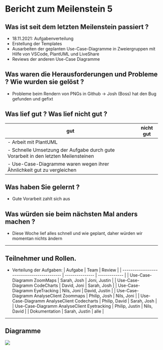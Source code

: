 # Bericht zum Meilenstein 5


## Was ist seit dem letzten Meilenstein passiert ?
- 18.11.2021: Aufgabenverteilung
- Erstellung der Templates
- Ausarbeiten der geplanten Use-Case-Diagramme in Zweiergruppen mit Hilfe von VSCode, PlantUML und LiveShare
- Reviews der anderen Use-Case Diagramme

## Was waren die Herausforderungen und Probleme ? Wie wurden sie gelöst ?
- Probleme beim Rendern von PNGs in Github -> Josh (Boss) hat den Bug gefunden und gefixt



## Was lief gut ? Was lief nicht gut ?
| gut | nicht gut |
| --- | --------- |
|- Arbeit mit PlantUML     |           |
|- Schnelle Umsetzung der Aufgabe durch gute Vorarbeit in den letzten Meilensteinen||
|- Use-Case-Diagramme waren wegen ihrer Ähnlichkeit gut zu vergleichen||

## Was haben Sie gelernt ?
- Gute Vorarbeit zahlt sich aus


## Was würden sie beim nächsten Mal anders machen ?
- Diese Woche lief alles schnell und wie geplant, daher würden wir momentan nichts ändern

---
## Teilnehmer und Rollen.

- Verteilung der Aufgaben:
    | Aufgabe                                     | Team            | Review        |
    | ------------------------------------------- | --------------- | ------------- |
    | Use-Case-Diagramm ZoomMaps                  | Sarah, Josh     | Joni, Justin  |
    | Use-Case-Diagramm CodeCharts                | David, Joni     | Sarah, Josh   |
    | Use-Case-Diagramm EyeTracking               | Nils, Joni      | David, Justin |
    | Use-Case-Diagramm AnalyseClient Zoommaps    | Philip,  Josh   | Nils, Joni    |
    | Use-Case-Diagramm AnalyseClient Codecharts  | Philip,  David  | Sarah, Josh   |
    | Use-Case-Diagramm AnalyseClient Eyetracking | Philip,  Justin | Nils,  David  |
    | Dokumentation                               | Sarah, Justin   | alle          |

---

## Diagramme
![](https://http.cat/404)
